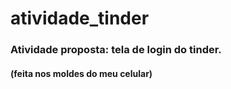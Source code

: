 # atividade_tinder

### Atividade proposta: tela de login do tinder.
#### (feita nos moldes do meu celular)